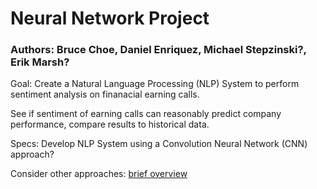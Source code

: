 # Neural Network Project
###  Authors: Bruce Choe, Daniel Enriquez, Michael Stepzinski?, Erik Marsh?

Goal: Create a Natural Language Processing (NLP) System to perform sentiment analysis on finanacial earning calls. 

See if sentiment of earning calls can reasonably predict company performance, compare results to historical data. 
      
Specs: Develop NLP System using a Convolution Neural Network (CNN) approach?

Consider other approaches: [brief overview](https://medium.com/dair-ai/deep-learning-for-nlp-an-overview-of-recent-trends-d0d8f40a776d)

